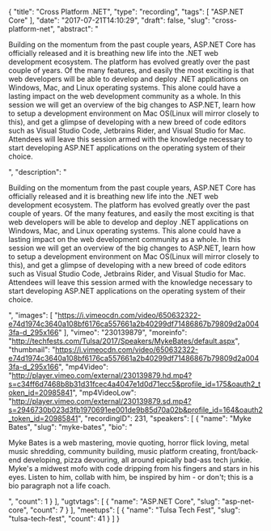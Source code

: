{
  "title": "Cross Platform .NET",
  "type": "recording",
  "tags": [
    "ASP.NET Core"
  ],
  "date": "2017-07-21T14:10:29",
  "draft": false,
  "slug": "cross-platform-net",
  "abstract": "<p>Building on the momentum from the past couple years, ASP.NET Core has officially released and it is breathing new life into the .NET web development ecosystem. The platform has evolved greatly over the past couple of years. Of the many features, and easily the most exciting is that web developers will be able to develop and deploy .NET applications on Windows, Mac, and Linux operating systems. This alone could have a lasting impact on the web development community as a whole. In this session we will get an overview of the big changes to ASP.NET, learn how to setup a development environment on Mac OS(Linux will mirror closely to this), and get a glimpse of developing with a new breed of code editors such as Visual Studio Code, Jetbrains Rider, and Visual Studio for Mac. Attendees will leave this session armed with the knowledge necessary to start developing ASP.NET applications on the operating system of their choice.</p>",
  "description": "<p>Building on the momentum from the past couple years, ASP.NET Core has officially released and it is breathing new life into the .NET web development ecosystem. The platform has evolved greatly over the past couple of years. Of the many features, and easily the most exciting is that web developers will be able to develop and deploy .NET applications on Windows, Mac, and Linux operating systems. This alone could have a lasting impact on the web development community as a whole. In this session we will get an overview of the big changes to ASP.NET, learn how to setup a development environment on Mac OS(Linux will mirror closely to this), and get a glimpse of developing with a new breed of code editors such as Visual Studio Code, Jetbrains Rider, and Visual Studio for Mac. Attendees will leave this session armed with the knowledge necessary to start developing ASP.NET applications on the operating system of their choice.</p>",
  "images": [
    "https://i.vimeocdn.com/video/650632322-e74d1974c3640a108bf6176ca557661a2b40299df71486867b79809d2a0043fa-d_295x166"
  ],
  "vimeo": "230139879",
  "moreinfo": "http://techfests.com/Tulsa/2017/Speakers/MykeBates/default.aspx",
  "thumbnail": "https://i.vimeocdn.com/video/650632322-e74d1974c3640a108bf6176ca557661a2b40299df71486867b79809d2a0043fa-d_295x166",
  "mp4Video": "http://player.vimeo.com/external/230139879.hd.mp4?s=c34ff6d7468b8b31d31fcec4a4047e1d0d71ecc5&profile_id=175&oauth2_token_id=20985841",
  "mp4VideoLow": "http://player.vimeo.com/external/230139879.sd.mp4?s=2946730b023d3fb1970691ee001de9b85d70a02b&profile_id=164&oauth2_token_id=20985841",
  "recordingID": 231,
  "speakers": [
    {
      "name": "Myke Bates",
      "slug": "myke-bates",
      "bio": "<p>Myke Bates is a web mastering, movie quoting, horror flick loving, metal music shredding, community building, music platform creating, front/back-end developing, pizza devouring, all around epically bad-ass tech junkie. Myke's a midwest mofo with code dripping from his fingers and stars in his eyes. Listen to him, collab with him, be inspired by him - or don't; this is a bio paragraph not a life coach.</p>",
      "count": 1
    }
  ],
  "ugtvtags": [
    {
      "name": "ASP.NET Core",
      "slug": "asp-net-core",
      "count": 7
    }
  ],
  "meetups": [
    {
      "name": "Tulsa Tech Fest",
      "slug": "tulsa-tech-fest",
      "count": 41
    }
  ]
}